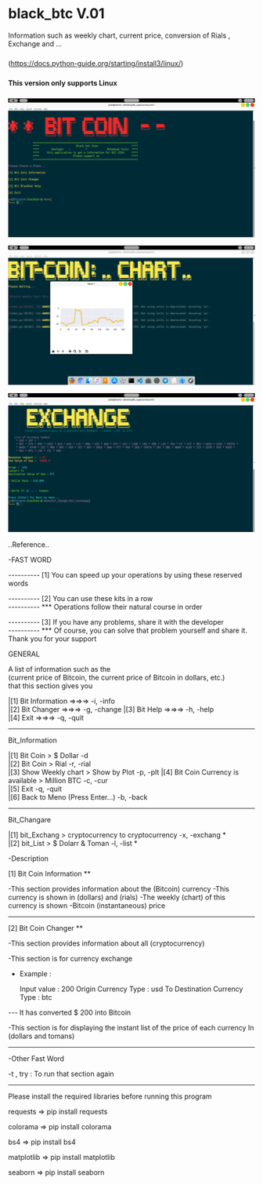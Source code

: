 # black_btc V.01
Information such as weekly chart, current price, conversion of Rials , Exchange and ...
###
(https://docs.python-guide.org/starting/install3/linux/)
###


###
#### This version only supports Linux
###

![alt text](https://raw.githubusercontent.com/YasinBlackhat/bit_cryptocurrency/master/pc1/Screenshot%20from%202020-06-07%2001-50-37.png)



![alt text](https://raw.githubusercontent.com/YasinBlackhat/bit_cryptocurrency/master/pc1/Screenshot%20from%202020-06-07%2001-51-01.png)




![alt text](https://raw.githubusercontent.com/YasinBlackhat/bit_cryptocurrency/master/pc1/Screenshot%20from%202020-06-07%2001-51-27.png)


 ..Reference..




-FAST WORD
                                             

---------- [1] You can speed up your operations by using these reserved words 

---------- [2] You can use these kits in a row 				    
---------- *** Operations follow their natural course in order

---------- [3] If you have any problems, share it with the developer          
---------- *** Of course, you can solve that problem yourself and share it. 
Thank you for your support




GENERAL

A list of information such as the							  
 (current price of Bitcoin, the current price of Bitcoin in dollars, etc.) 		  
 that this section gives you								  
  											  
|[1] Bit Information   =>=>=>       -i, -info	
|[2] Bit Changer       =>=>=>	    -g, -change 
|[3] Bit Help          =>=>=>       -h, -help					  
|[4] Exit              =>=>=>       -q, -quit					  
											 
***********************************************************************************

  


Bit_Information

											  
|[1] Bit Coin > $ Dollar                            -d					  
|[2] Bit Coin >    Rial                       	     -r, -rial				  
|[3] Show Weekly chart > Show by Plot               -p, -plt
|[4] Bit Coin Currency is available > Million BTC   -c, -cur				  
|[5] Exit                                           -q, -quit				  
|[6] Back to Meno (Press Enter...)                  -b, -back				  

-----------------------------------------------------------------------------------
Bit_Changare

|[1] bit_Exchang > cryptocurrency to cryptocurrency             -x, -exchang
*                                                         
|[2] bit_List > $ Dolarr & Toman				-l, -list
*                               

                        


-Description                
                                          
[1] Bit Coin Information **

-This section provides information about the (Bitcoin) currency
-This currency is shown in (dollars) and (rials)
-The weekly (chart) of this currency is shown
-Bitcoin (instantaneous) price

-----------------------------------------------------------------------------------

[2] Bit Coin Changer **

-This section provides information about all (cryptocurrency)

-This section is for currency exchange
* Example :

	Input value : 200
	Origin Currency Type : usd
	To
	Destination Currency Type : btc

--- It has converted $ 200 into Bitcoin

-This section is for displaying the instant list of the price of each currency
	In (dollars and tomans)
                                           
                                          
-----------------------------------------------------------------------------------
-Other Fast Word

-t , try : To run that section again

                                         
-------------------------------------------------------------------------------------
Please install the required libraries before running this program

requests 	=> pip install requests

colorama 	=> pip install colorama

bs4      	=> pip install bs4

matplotlib	=> pip install matplotlib

seaborn		=> pip install seaborn

